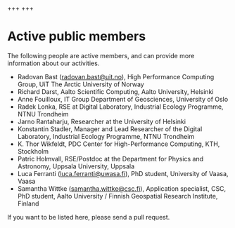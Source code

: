 +++
+++

# Active public members

The following people are active members, and can provide more
information about our activities.

- Radovan Bast (<radovan.bast@uit.no>), High Performance Computing Group, UiT The Arctic University of Norway
- Richard Darst, Aalto Scientific Computing, Aalto University, Helsinki
- Anne Fouilloux, IT Group Department of Geosciences, University of Oslo
- Radek Lonka, RSE at Digital Laboratory, Industrial Ecology Programme, NTNU Trondheim
- Jarno Rantaharju, Researcher at the University of Helsinki
- Konstantin Stadler, Manager and Lead Researcher of the Digital Laboratory, Industrial Ecology Programme, NTNU Trondheim
- K. Thor Wikfeldt, PDC Center for High-Performance Computing, KTH, Stockholm
- Patric Holmvall, RSE/Postdoc at the Department for Physics and Astronomy, Uppsala University, Uppsala
- Luca Ferranti (<luca.ferranti@uwasa.fi>), PhD student, University of Vaasa, Vaasa
- Samantha Wittke (<samantha.wittke@csc.fi>), Application specialist, CSC, PhD student, Aalto University / Finnish Geospatial Research Institute, Finland

If you want to be listed here, please send a pull request.
